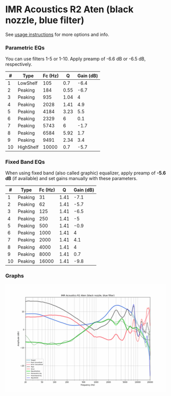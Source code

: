 # IMR Acoustics R2 Aten (black nozzle, blue filter)
See [usage instructions](https://github.com/jaakkopasanen/AutoEq#usage) for more options and info.

### Parametric EQs
You can use filters 1-5 or 1-10. Apply preamp of -6.6 dB or -6.5 dB, respectively.

|   # | Type      |   Fc (Hz) |    Q |   Gain (dB) |
|-----|-----------|-----------|------|-------------|
|   1 | LowShelf  |       105 | 0.7  |        -6.4 |
|   2 | Peaking   |       184 | 0.55 |        -6.7 |
|   3 | Peaking   |       935 | 1.04 |         4   |
|   4 | Peaking   |      2028 | 1.41 |         4.9 |
|   5 | Peaking   |      4184 | 3.23 |         5.5 |
|   6 | Peaking   |      2329 | 6    |         0.1 |
|   7 | Peaking   |      5743 | 6    |        -1.7 |
|   8 | Peaking   |      6584 | 5.92 |         1.7 |
|   9 | Peaking   |      9491 | 2.34 |         3.4 |
|  10 | HighShelf |     10000 | 0.7  |        -5.7 |

### Fixed Band EQs
When using fixed band (also called graphic) equalizer, apply preamp of **-5.6 dB** (if available) and set gains manually with these parameters.

|   # | Type    |   Fc (Hz) |    Q |   Gain (dB) |
|-----|---------|-----------|------|-------------|
|   1 | Peaking |        31 | 1.41 |        -7.1 |
|   2 | Peaking |        62 | 1.41 |        -5.7 |
|   3 | Peaking |       125 | 1.41 |        -6.5 |
|   4 | Peaking |       250 | 1.41 |        -5   |
|   5 | Peaking |       500 | 1.41 |        -0.9 |
|   6 | Peaking |      1000 | 1.41 |         4   |
|   7 | Peaking |      2000 | 1.41 |         4.1 |
|   8 | Peaking |      4000 | 1.41 |         4   |
|   9 | Peaking |      8000 | 1.41 |         0.7 |
|  10 | Peaking |     16000 | 1.41 |        -9.8 |

### Graphs
![](./IMR%20Acoustics%20R2%20Aten%20(black%20nozzle,%20blue%20filter).png)
